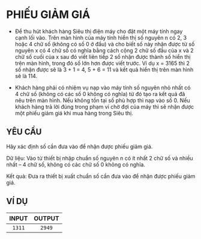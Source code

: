 # PHIẾU GIẢM GIÁ

-   Để thu hút khách hàng Siêu thị điện máy cho đặt một máy tính ngay cạnh lối vào. Trên màn hình của máy tính hiển thị số nguyên n có 2, 3 hoặc 4 chữ số (không có số 0 ở đầu) và cho biết số này nhận được từ số nguyên x có 4 chữ số có nghĩa bằng cách cộng 2 chữ số đầu của x và 2 chữ số cuối của x sau đó viết liên tiếp 2 số nhận được thành số hiển thị trên màn hình, trong đó số lớn hơn được viết trước. Ví dụ x = 3165 thì 2 số nhận được sẽ là 3 + 1 = 4, 5 + 6 = 11 và kết quả hiển thị trên màn hình sẽ là 114.

-   Khách hàng phải có nhiệm vụ nạp vào máy tính số nguyên nhỏ nhất có 4 chữ số (không có các số 0 không có nghĩa) từ đó tạo ra kết quả đã nêu trên màn hình. Nếu không tồn tại số phù hợp thì nạp vào số 0. Nếu khách hàng trả lời đúng trong phạm vi chờ đợi của máy thì sẽ nhận được một phiếu giảm giá khi mua hàng trong Siêu thị.

## YÊU CẦU

Hãy xác định số cần đưa vào để nhận được phiếu giảm giá.

Dữ liệu: Vào từ thiết bị nhập chuẩn số nguyên n có ít nhất 2 chữ số và nhiều nhất – 4 chữ số, không có các chữ số 0 không có nghĩa.

Kết quả: Đưa ra thiết bị xuất chuẩn số cần đưa vào để nhận được phiếu giảm giá.

## VÍ DỤ

| INPUT  | OUTPUT |
| :----: | :----: |
| `1311` | `2949` |
